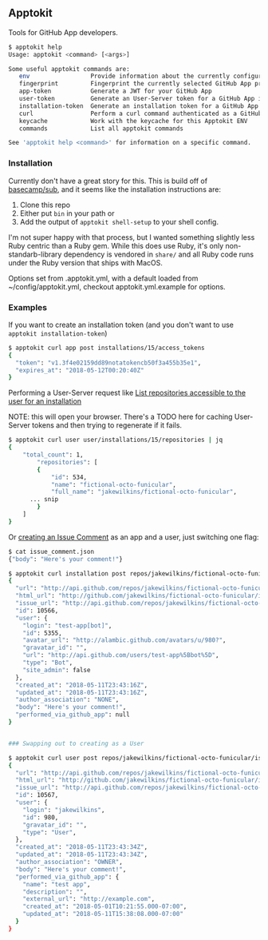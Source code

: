 ## Apptokit

Tools for GitHub App developers.

```bash
$ apptokit help
Usage: apptokit <command> [<args>]

Some useful apptokit commands are:
   env                 Provide information about the currently configured GitHub App
   fingerprint         Fingerprint the currently selected GitHub App private key.
   app-token           Generate a JWT for your GitHub App
   user-token          Generate an User-Server token for a GitHub App installation.
   installation-token  Generate an installation token for a GitHub App installation.
   curl                Perform a curl command authenticated as a GitHub App.
   keycache            Work with the keycache for this Apptokit ENV
   commands            List all apptokit commands

See 'apptokit help <command>' for information on a specific command.
```

### Installation

Currently don't have a great story for this. This is build off of [basecamp/sub](https://github.com/basecamp/sub),
and it seems like the installation instructions are:

1. Clone this repo
2. Either put `bin` in your path or
3. Add the output of `apptokit shell-setup` to your shell config.

I'm not super happy with that process, but I wanted something slightly less Ruby centric than
a Ruby gem. While this does use Ruby, it's only non-standarb-library dependency is 
vendored in `share/` and all Ruby code runs under the Ruby version that ships with MacOS.

Options set from .apptokit.yml, with a default loaded from ~/config/apptokit.yml,
checkout apptokit.yml.example for options.


### Examples

If you want to create an installation token (and you don't want to use `apptokit installation-token`)

```bash
$ apptokit curl app post installations/15/access_tokens
{
  "token": "v1.3f4e02159dd89notatokencb50f3a455b35e1",
  "expires_at": "2018-05-12T00:20:40Z"
}

```

Performing a User-Server request like [List repositories accessible to the user for an installation](https://developer.github.com/v3/apps/installations/#list-repositories-accessible-to-the-user-for-an-installation)

NOTE: this will open your browser. There's a TODO here for caching User-Server tokens
and then trying to regenerate if it fails.

```bash
$ apptokit curl user user/installations/15/repositories | jq
{
	"total_count": 1,
		"repositories": [
		{
			"id": 534,
			"name": "fictional-octo-funicular",
			"full_name": "jakewilkins/fictional-octo-funicular",
      ... snip
		}
	]
}
```

Or [creating an Issue Comment](https://developer.github.com/v3/issues/comments/#create-a-comment) as an app and a user, just switching one flag:

```bash
$ cat issue_comment.json
{"body": "Here's your comment!"}

$ apptokit curl installation post repos/jakewilkins/fictional-octo-funicular/issues/16/comments -d @issue_comment.json
{
  "url": "http://api.github.com/repos/jakewilkins/fictional-octo-funicular/issues/comments/10566",
  "html_url": "http://github.com/jakewilkins/fictional-octo-funicular/issues/16#issuecomment-10566",
  "issue_url": "http://api.github.com/repos/jakewilkins/fictional-octo-funicular/issues/16",
  "id": 10566,
  "user": {
    "login": "test-app[bot]",
    "id": 5355,
    "avatar_url": "http://alambic.github.com/avatars/u/980?",
    "gravatar_id": "",
    "url": "http://api.github.com/users/test-app%5Bbot%5D",
    "type": "Bot",
    "site_admin": false
  },
  "created_at": "2018-05-11T23:43:16Z",
  "updated_at": "2018-05-11T23:43:16Z",
  "author_association": "NONE",
  "body": "Here's your comment!",
  "performed_via_github_app": null
}


### Swapping out to creating as a User

$ apptokit curl user post repos/jakewilkins/fictional-octo-funicular/issues/16/comments -d @issue_comment.json
{
  "url": "http://api.github.com/repos/jakewilkins/fictional-octo-funicular/issues/comments/10567",
  "html_url": "http://github.com/jakewilkins/fictional-octo-funicular/issues/16#issuecomment-10567",
  "issue_url": "http://api.github.com/repos/jakewilkins/fictional-octo-funicular/issues/16",
  "id": 10567,
  "user": {
    "login": "jakewilkins",
    "id": 980,
    "gravatar_id": "",
    "type": "User",
  },
  "created_at": "2018-05-11T23:43:34Z",
  "updated_at": "2018-05-11T23:43:34Z",
  "author_association": "OWNER",
  "body": "Here's your comment!",
  "performed_via_github_app": {
    "name": "test app",
    "description": "",
    "external_url": "http://example.com",
    "created_at": "2018-05-01T10:21:55.000-07:00",
    "updated_at": "2018-05-11T15:38:08.000-07:00"
  }
}

```
